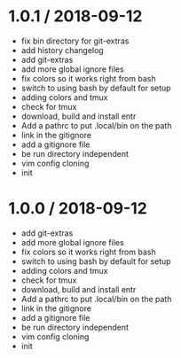 
1.0.1 / 2018-09-12
==================

  * fix bin directory for git-extras
  * add history changelog
  * add git-extras
  * add more global ignore files
  * fix colors so it works right from bash
  * switch to using bash by default for setup
  * adding colors and tmux
  * check for tmux
  * download, build and install entr
  * Add a pathrc to put .local/bin on the path
  * link in the gitignore
  * add a gitignore file
  * be run directory independent
  * vim config cloning
  * init

1.0.0 / 2018-09-12 
==================

 * add git-extras
 * add more global ignore files
 * fix colors so it works right from bash
 * switch to using bash by default for setup
 * adding colors and tmux
 * check for tmux
 * download, build and install entr
 * Add a pathrc to put .local/bin on the path
 * link in the gitignore
 * add a gitignore file
 * be run directory independent
 * vim config cloning
 * init
